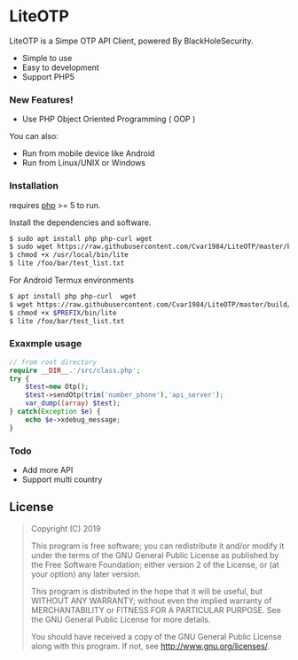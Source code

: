 # LiteOTP
LiteOTP is a Simpe OTP API Client,
powered By BlackHoleSecurity.

  - Simple to use
  - Easy to development
  - Support PHP5

### New Features!

  - Use PHP Object Oriented Programming ( OOP )


You can also:
  - Run from mobile device like Android
  - Run from Linux/UNIX or Windows

### Installation

requires [php](https://php.net ) >= 5 to run.

Install the dependencies and software.

```sh
$ sudo apt install php php-curl wget
$ sudo wget https://raw.githubusercontent.com/Cvar1984/LiteOTP/master/build/main.phar -O /usr/local/bin/lite
$ chmod +x /usr/local/bin/lite
$ lite /foo/bar/test_list.txt
```

For Android Termux environments

```sh
$ apt install php php-curl  wget
$ wget https://raw.githubusercontent.com/Cvar1984/LiteOTP/master/build/main.phar -O $PREFIX/bin/lite
$ chmod +x $PREFIX/bin/lite
$ lite /foo/bar/test_list.txt
```
### Exaxmple usage
```php
// from root directory
require __DIR__.'/src/class.php';
try {
    $test=new Otp();
    $test->sendOtp(trim('number_phone'),'api_server');
    var_dump((array) $test);
} catch(Exception $e) {
    echo $e->xdebug_message;
}
```

### Todo

 - Add more API
 - Support multi country

License
----
> Copyright (C) 2019  <Cvar1984>
>
> This program is free software; you can redistribute it and/or
> modify it under the terms of the GNU General Public License
> as published by the Free Software Foundation; either version 2
> of the License, or (at your option) any later version.
>
> This program is distributed in the hope that it will be useful,
> but WITHOUT ANY WARRANTY; without even the implied warranty of
> MERCHANTABILITY or FITNESS FOR A PARTICULAR PURPOSE.  See the
> GNU General Public License for more details.
>
> You should have received a copy of the GNU General Public License
> along with this program.  If not, see <http://www.gnu.org/licenses/>.
